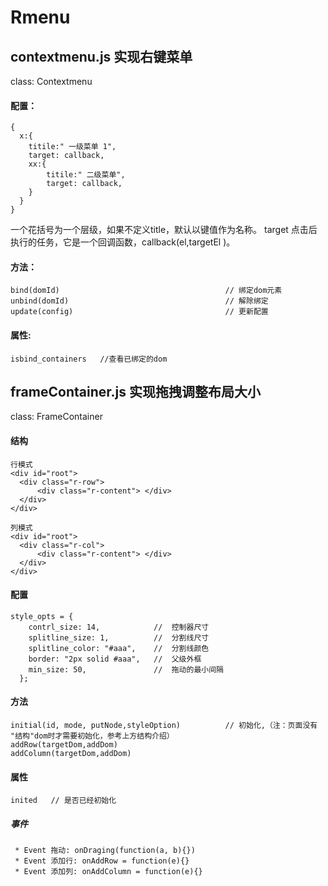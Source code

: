# Rmenu
## contextmenu.js 实现右键菜单 
class: Contextmenu


#### 配置：
```
{
  x:{
    titile:" 一级菜单 1",
    target: callback,
    xx:{
        titile:" 二级菜单",
        target: callback,        
    }
  }
}
```
一个花括号为一个层级，如果不定义title，默认以键值作为名称。 target 点击后执行的任务，它是一个回调函数，callback(el,targetEl )。

#### 方法：
```
bind(domId)                                     // 绑定dom元素
unbind(domId)                                   // 解除绑定
update(config)                                  // 更新配置
```


#### 属性:
```
isbind_containers   //查看已绑定的dom
```


## frameContainer.js  实现拖拽调整布局大小 
class: FrameContainer
  
#### 结构
```
行模式
<div id="root">
  <div class="r-row"> 
      <div class="r-content"> </div>
  </div>
</div>

列模式
<div id="root">
  <div class="r-col"> 
      <div class="r-content"> </div>
  </div>
</div>

```

#### 配置
```
style_opts = {
    contrl_size: 14,            //  控制器尺寸
    splitline_size: 1,          //  分割线尺寸
    splitline_color: "#aaa",    //  分割线颜色
    border: "2px solid #aaa",   //  父级外框
    min_size: 50,               //  拖动的最小间隔
  };
```

#### 方法
```
initial(id, mode, putNode,styleOption)          // 初始化,（注：页面没有 "结构"dom时才需要初始化，参考上方结构介绍）
addRow(targetDom,addDom)
addColumn(targetDom,addDom)
```
#### 属性
```
inited   // 是否已经初始化
```

##### 事件
```
 * Event 拖动: onDraging(function(a, b){})
 * Event 添加行: onAddRow = function(e){}
 * Event 添加列: onAddColumn = function(e){}
 ```
 
